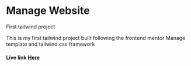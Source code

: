 # Manage Website

First tailwind project

This is my first tailwind project built following the frontend mentor Manage template and tailwind.css framework
#### Live link [Here](https://jolomitee.github.io/first-tailwind-project/)
